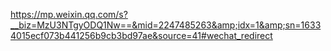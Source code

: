https://mp.weixin.qq.com/s?__biz=MzU3NTgyODQ1Nw==&mid=2247485263&amp;idx=1&amp;sn=16334015ecf073b441256b9cb3bd97ae&source=41#wechat_redirect
